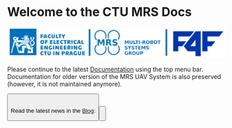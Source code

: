 # Welcome to the CTU MRS Docs

![](./logos.png)

Please continue to the latest [Documentation](https://klaxalk.github.io/docusaurus_test/) using the top menu bar.
Documentation for older version of the MRS UAV System is also preserved (however, it is not maintained anymore).

<Button label="🔗 Documentation" link="https://klaxalk.github.io/docusaurus_test/introduction" block /><br />

Read the latest news in the [Blog](https://klaxalk.github.io/docusaurus_test/blog):

<Button label="🔗 Blog" link="https://klaxalk.github.io/docusaurus_test/blog" block /><br />
